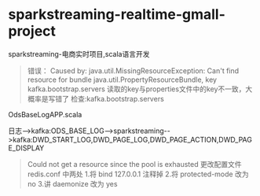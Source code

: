 # sparkstreaming-realtime-gmall-project
sparkstreaming-电商实时项目,scala语言开发

> 错误：
> Caused by: java.util.MissingResourceException: Can't find resource for bundle java.util.PropertyResourceBundle, key kafka.bootstrap.servers
> 读取的key与properties文件中的key不一致，大概率是写错了
> 检查:kafka.bootstrap.servers

OdsBaseLogAPP.scala

日志-->kafka:ODS_BASE_LOG-->sparkstreaming-->kafka:DWD_START_LOG,DWD_PAGE_LOG,DWD_PAGE_ACTION,DWD_PAGE_DISPLAY


>Could not get a resource since the pool is exhausted
> 更改配置文件 redis.conf 中两处
> 1.将 bind 127.0.0.1 注释掉
> 2.将 protected-mode 改为 no
> 3.讲 daemonize 改为 yes